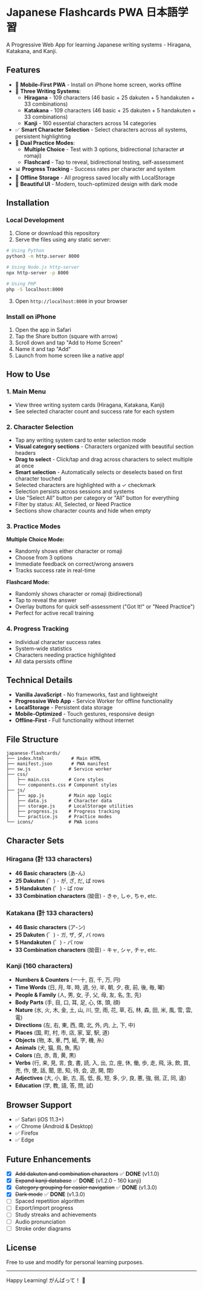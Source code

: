 # Japanese Flashcards PWA 日本語学習

A Progressive Web App for learning Japanese writing systems - Hiragana, Katakana, and Kanji.

## Features

- 📱 **Mobile-First PWA** - Install on iPhone home screen, works offline
- 🎌 **Three Writing Systems**:
  - **Hiragana** - 109 characters (46 basic + 25 dakuten + 5 handakuten + 33 combinations)
  - **Katakana** - 109 characters (46 basic + 25 dakuten + 5 handakuten + 33 combinations)
  - **Kanji** - 160 essential characters across 14 categories
- ✅ **Smart Character Selection** - Select characters across all systems, persistent highlighting
- 🎯 **Dual Practice Modes**:
  - **Multiple Choice** - Test with 3 options, bidirectional (character ⇄ romaji)
  - **Flashcard** - Tap to reveal, bidirectional testing, self-assessment
- 📊 **Progress Tracking** - Success rates per character and system
- 💾 **Offline Storage** - All progress saved locally with LocalStorage
- 🎨 **Beautiful UI** - Modern, touch-optimized design with dark mode

## Installation

### Local Development

1. Clone or download this repository
2. Serve the files using any static server:

```bash
# Using Python
python3 -m http.server 8000

# Using Node.js http-server
npx http-server -p 8000

# Using PHP
php -S localhost:8000
```

3. Open `http://localhost:8000` in your browser

### Install on iPhone

1. Open the app in Safari
2. Tap the Share button (square with arrow)
3. Scroll down and tap "Add to Home Screen"
4. Name it and tap "Add"
5. Launch from home screen like a native app!

## How to Use

### 1. Main Menu
- View three writing system cards (Hiragana, Katakana, Kanji)
- See selected character count and success rate for each system

### 2. Character Selection
- Tap any writing system card to enter selection mode
- **Visual category sections** - Characters organized with beautiful section headers
- **Drag to select** - Click/tap and drag across characters to select multiple at once
- **Smart selection** - Automatically selects or deselects based on first character touched
- Selected characters are highlighted with a ✓ checkmark
- Selection persists across sessions and systems
- Use "Select All" button per category or "All" button for everything
- Filter by status: All, Selected, or Need Practice
- Sections show character counts and hide when empty

### 3. Practice Modes

**Multiple Choice Mode:**
- Randomly shows either character or romaji
- Choose from 3 options
- Immediate feedback on correct/wrong answers
- Tracks success rate in real-time

**Flashcard Mode:**
- Randomly shows character or romaji (bidirectional)
- Tap to reveal the answer
- Overlay buttons for quick self-assessment ("Got It!" or "Need Practice")
- Perfect for active recall training

### 4. Progress Tracking
- Individual character success rates
- System-wide statistics
- Characters needing practice highlighted
- All data persists offline

## Technical Details

- **Vanilla JavaScript** - No frameworks, fast and lightweight
- **Progressive Web App** - Service Worker for offline functionality
- **LocalStorage** - Persistent data storage
- **Mobile-Optimized** - Touch gestures, responsive design
- **Offline-First** - Full functionality without internet

## File Structure

```
japanese-flashcards/
├── index.html          # Main HTML
├── manifest.json       # PWA manifest
├── sw.js              # Service worker
├── css/
│   ├── main.css       # Core styles
│   └── components.css # Component styles
├── js/
│   ├── app.js         # Main app logic
│   ├── data.js        # Character data
│   ├── storage.js     # LocalStorage utilities
│   ├── progress.js    # Progress tracking
│   └── practice.js    # Practice modes
└── icons/             # PWA icons

```

## Character Sets

### Hiragana (計 133 characters)
- **46 Basic characters** (あ-ん)
- **25 Dakuten** (゛) - が, ざ, だ, ば rows
- **5 Handakuten** (゜) - ぱ row
- **33 Combination characters** (拗音) - きゃ, しゃ, ちゃ, etc.

### Katakana (計 133 characters)
- **46 Basic characters** (ア-ン)
- **25 Dakuten** (゛) - ガ, ザ, ダ, バ rows
- **5 Handakuten** (゜) - パ row
- **33 Combination characters** (拗音) - キャ, シャ, チャ, etc.

### Kanji (160 characters)
- **Numbers & Counters** (一-十, 百, 千, 万, 円)
- **Time Words** (日, 月, 年, 時, 週, 分, 半, 朝, 夕, 夜, 前, 後, 毎, 曜)
- **People & Family** (人, 男, 女, 子, 父, 母, 友, 名, 生, 先)
- **Body Parts** (手, 目, 口, 耳, 足, 心, 体, 頭, 顔)
- **Nature** (水, 火, 木, 金, 土, 山, 川, 空, 雨, 花, 草, 石, 林, 森, 田, 米, 風, 雪, 雲, 電)
- **Directions** (左, 右, 東, 西, 南, 北, 外, 内, 上, 下, 中)
- **Places** (国, 町, 村, 市, 店, 家, 室, 駅, 道)
- **Objects** (物, 本, 車, 門, 紙, 字, 機, 糸)
- **Animals** (犬, 猫, 鳥, 魚, 馬)
- **Colors** (白, 赤, 青, 黄, 黒)
- **Verbs** (行, 来, 見, 言, 食, 書, 読, 入, 出, 立, 座, 休, 働, 歩, 走, 飛, 泳, 飲, 買, 売, 作, 使, 話, 聞, 思, 知, 待, 会, 遊, 開, 閉)
- **Adjectives** (大, 小, 新, 古, 高, 低, 長, 短, 多, 少, 良, 悪, 強, 弱, 正, 同, 違)
- **Education** (学, 教, 語, 答, 問, 試)

## Browser Support

- ✅ Safari (iOS 11.3+)
- ✅ Chrome (Android & Desktop)
- ✅ Firefox
- ✅ Edge

## Future Enhancements

- [x] ~~Add dakuten and combination characters~~ ✅ **DONE** (v1.1.0)
- [x] ~~Expand kanji database~~ ✅ **DONE** (v1.2.0 - 160 kanji)
- [x] ~~Category grouping for easier navigation~~ ✅ **DONE** (v1.3.0)
- [x] ~~Dark mode~~ ✅ **DONE** (v1.3.0)
- [ ] Spaced repetition algorithm
- [ ] Export/import progress
- [ ] Study streaks and achievements
- [ ] Audio pronunciation
- [ ] Stroke order diagrams

## License

Free to use and modify for personal learning purposes.

---

Happy Learning! がんばって！ 🎌
